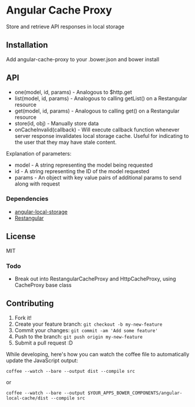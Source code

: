 # Angular Cache Proxy

Store and retrieve API responses in local storage

## Installation

Add angular-cache-proxy to your .bower.json and bower install

## API

* one(model, id, params) - Analogous to $http.get
* list(model, id, params) - Analogous to calling getList() on a Restangular resource
* get(model, id, params) - Analogous to calling get() on a Restangular resource
* store(id, obj) - Manually store data
* onCacheInvalid(callback) - Will execute callback function whenever server response invalidates local storage cache. Useful for indicating to the user that they may have stale content.

Explanation of parameters:

* model - A string representing the model being requested
* id - A string representing the ID of the model requested
* params - An object with key value pairs of additional params to send along with request

### Dependencies

* [angular-local-storage](https://github.com/grevory/angular-local-storage)
* [Restangular](https://github.com/mgonto/restangular)

## License

MIT

### Todo

* Break out into RestangularCacheProxy and HttpCacheProxy, using CacheProxy base class

## Contributing

1. Fork it!
2. Create your feature branch: `git checkout -b my-new-feature`
3. Commit your changes: `git commit -am 'Add some feature'`
4. Push to the branch: `git push origin my-new-feature`
5. Submit a pull request :D

While developing, here's how you can watch the coffee file to automatically update the JavaScript output:
```
coffee --watch --bare --output dist --compile src
```
or
```
coffee --watch --bare --output $YOUR_APPS_BOWER_COMPONENTS/angular-local-cache/dist --compile src
```
